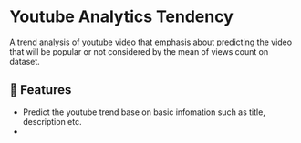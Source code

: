 # Youtube Analytics Tendency

A trend analysis of youtube video that emphasis about predicting the video that will be popular or not considered by the mean of views count on dataset.

## 🚀 Features

- Predict the youtube trend base on basic infomation such as title, description etc.
- 